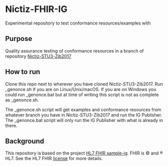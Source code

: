 # Nictiz-FHIR-IG
Experimental repository to test conformance resources/examples with

## Purpose
Quality assurance testing of conformance resources in a branch of repository [Nictiz-STU3-Zib2017](https://github.com/Nictiz/Nictiz-STU3-Zib2017)

## How to run
Clone this repo next to wherever you have cloned Nictiz-STU3-Zib2017. Run _genonce.sh if you are on Linux/Unix/macOS. If you are on Windows you could run _genonce.bat but at time of writing this script is not as complete as _genonce.sh.

The _genonce.sh script will get examples and conformance resources from whatever branch you have in Nictiz-STU3-Zib2017 and run the IG Publisher. The _genonce.bat script will only run the IG Publisher with what is already in there.

## Background
This repository is based on the project [HL7 FHIR sample-ig](https://github.com/FHIR/sample-ig). FHIR is © and ® HL7. See the HL7 FHIR [license](http://hl7.org/fhir/license.html) for more details.
